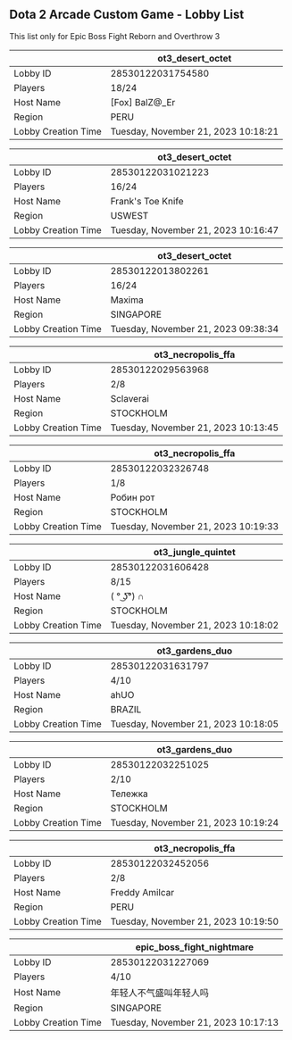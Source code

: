 ## Dota 2 Arcade Custom Game - Lobby List

This list only for Epic Boss Fight Reborn and Overthrow 3

|  | ot3_desert_octet |
| ------ | ------ |
| Lobby ID | 28530122031754580 |
| Players | 18/24 |
| Host Name | [Fox] BalZ@_Er |
| Region | PERU |
| Lobby Creation Time | Tuesday, November 21, 2023 10:18:21 |


|  | ot3_desert_octet |
| ------ | ------ |
| Lobby ID | 28530122031021223 |
| Players | 16/24 |
| Host Name | Frank's Toe Knife |
| Region | USWEST |
| Lobby Creation Time | Tuesday, November 21, 2023 10:16:47 |


|  | ot3_desert_octet |
| ------ | ------ |
| Lobby ID | 28530122013802261 |
| Players | 16/24 |
| Host Name | Maxima |
| Region | SINGAPORE |
| Lobby Creation Time | Tuesday, November 21, 2023 09:38:34 |


|  | ot3_necropolis_ffa |
| ------ | ------ |
| Lobby ID | 28530122029563968 |
| Players | 2/8 |
| Host Name | Sclaverai |
| Region | STOCKHOLM |
| Lobby Creation Time | Tuesday, November 21, 2023 10:13:45 |


|  | ot3_necropolis_ffa |
| ------ | ------ |
| Lobby ID | 28530122032326748 |
| Players | 1/8 |
| Host Name | Робин рот |
| Region | STOCKHOLM |
| Lobby Creation Time | Tuesday, November 21, 2023 10:19:33 |


|  | ot3_jungle_quintet |
| ------ | ------ |
| Lobby ID | 28530122031606428 |
| Players | 8/15 |
| Host Name | ( ° ͜ʖ͡°) ∩ |
| Region | STOCKHOLM |
| Lobby Creation Time | Tuesday, November 21, 2023 10:18:02 |


|  | ot3_gardens_duo |
| ------ | ------ |
| Lobby ID | 28530122031631797 |
| Players | 4/10 |
| Host Name | ahUO |
| Region | BRAZIL |
| Lobby Creation Time | Tuesday, November 21, 2023 10:18:05 |


|  | ot3_gardens_duo |
| ------ | ------ |
| Lobby ID | 28530122032251025 |
| Players | 2/10 |
| Host Name | Тележка |
| Region | STOCKHOLM |
| Lobby Creation Time | Tuesday, November 21, 2023 10:19:24 |


|  | ot3_necropolis_ffa |
| ------ | ------ |
| Lobby ID | 28530122032452056 |
| Players | 2/8 |
| Host Name | Freddy Amilcar |
| Region | PERU |
| Lobby Creation Time | Tuesday, November 21, 2023 10:19:50 |


|  | epic_boss_fight_nightmare |
| ------ | ------ |
| Lobby ID | 28530122031227069 |
| Players | 4/10 |
| Host Name | 年轻人不气盛叫年轻人吗 |
| Region | SINGAPORE |
| Lobby Creation Time | Tuesday, November 21, 2023 10:17:13 |


